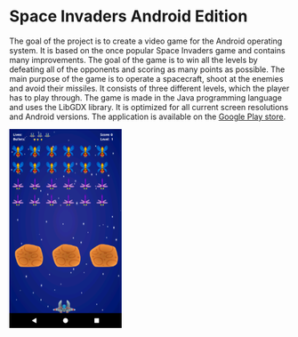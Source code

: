 # Space Invaders Android Edition
The goal of the project is to create a video game for the Android operating system. It is based
on the once popular Space Invaders game and contains many improvements. The goal of the
game is to win all the levels by defeating all of the opponents and scoring as many points as
possible. The main purpose of the game is to operate a spacecraft, shoot at the enemies and
avoid their missiles. It consists of three different levels, which the player has to play through.
The game is made in the Java programming language and uses the LibGDX library. It is
optimized for all current screen resolutions and Android versions. The application is available
on the [Google Play store](https://play.google.com/store/apps/details?id=tk.sebastjanmevlja.spaceinvaders). 
  
<img src="https://github.com/mevljas/SpaceInvaders_Android/blob/master/image.png" width="40%" height="80%" />  

